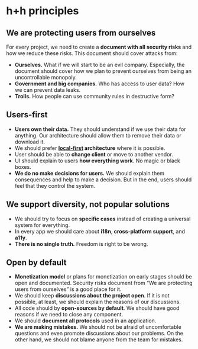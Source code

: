 # h+h principles

## We are protecting users from ourselves

For every project, we need to create a **document with all security risks** and how we reduce these risks. This document should cover attacks from:

* **Ourselves.** What if we will start to be an evil company. Especially, the document should cover how we plan to prevent ourselves from being an uncontrollable monopoly.
* **Government and big companies.** Who has access to user data? How we can prevent data leaks.
* **Trolls.** How people can use community rules in destructive form?


## Users-first

* **Users own their data.** They should understand if we use their data for anything. Our architecture should allow them to remove their data or download it.
* We should prefer **[local-first](https://www.inkandswitch.com/local-first.html) architecture** where it is possible.
* User should be able to **change client** or move to another vendor.
* UI should explain to users **how everything work**. No magic or black boxes.
* **We do no make decisions for users.** We should explain them consequences and help to make a decision. But in the end, users should feel that they control the system.


## We support diversity, not popular solutions

* We should try to focus on **specific cases** instead of creating a universal system for everything.
* In every app we should care about **i18n**, **cross-platform support**, and **a11y**.
* **There is no single truth.** Freedom is right to be wrong.


## Open by default

* **Monetization model** or plans for monetization on early stages should be open and documented. Security risks document from “We are protecting users from ourselves” is a good place for it.
* We should keep **discussions about the project open**. If it is not possible, at least, we should explain the reasons of our discussions.
* All code should by **open-sources by default**. We should have good reasons if we need to close any component.
* We should **document all protocols** used in an application.
* **We are making mistakes.** We should not be afraid of uncomfortable questions and even promote discussions about our problems. On the other hand, we should not blame anyone from the team for mistakes.
